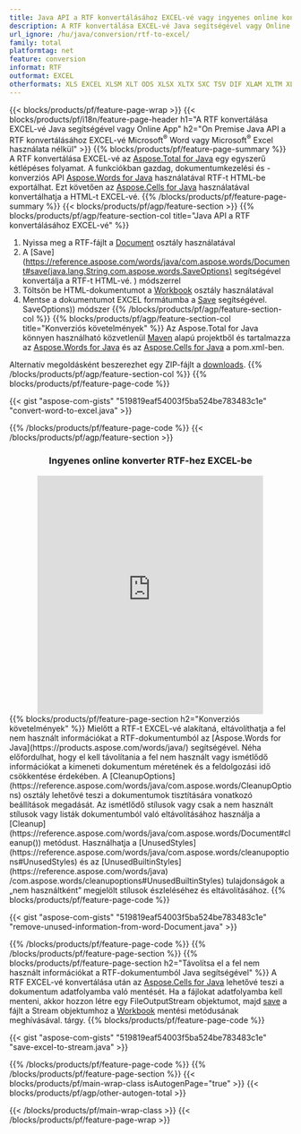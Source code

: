 ```yaml
---
title: Java API a RTF konvertálásához EXCEL-vé vagy ingyenes online konverterrel
description: A RTF konvertálása EXCEL-vé Java segítségével vagy Online App Microsoft Word vagy Microsoft Excel használata nélkül vagy online. A kód integrálása előtt gyorsan tesztelje az ingyenes RTF-EXCEL online konvertert. 
url_ignore: /hu/java/conversion/rtf-to-excel/
family: total
platformtag: net
feature: conversion
informat: RTF
outformat: EXCEL
otherformats: XLS EXCEL XLSM XLT ODS XLSX XLTX SXC TSV DIF XLAM XLTM XLSB FODS
---
```

{{< blocks/products/pf/feature-page-wrap >}}
{{< blocks/products/pf/i18n/feature-page-header h1="A RTF konvertálása EXCEL-vé Java segítségével vagy Online App" h2="On Premise Java API a RTF konvertálásához EXCEL-vé Microsoft<sup>&reg;</sup> Word vagy Microsoft<sup>&reg;</sup> Excel használata nélkül" >}}
{{% blocks/products/pf/feature-page-summary %}}
A RTF konvertálása EXCEL-vé az [Aspose.Total for Java](https://products.aspose.com/total/java/) egy egyszerű kétlépéses folyamat. A funkciókban gazdag, dokumentumkezelési és -konverziós API [Aspose.Words for Java](https://products.aspose.com/words/java/) használatával RTF-t HTML-be exportálhat. Ezt követően az [Aspose.Cells for Java](https://products.aspose.com/cells/java/) használatával konvertálhatja a HTML-t EXCEL-vé.
{{% /blocks/products/pf/feature-page-summary  %}}
{{< blocks/products/pf/agp/feature-section >}}
{{% blocks/products/pf/agp/feature-section-col title="Java API a RTF konvertálásához EXCEL-vé" %}}
1. Nyissa meg a RTF-fájlt a [Document](https://reference.aspose.com/words/java/com.aspose.words/Document) osztály használatával
2. A [Save](https://reference.aspose.com/words/java/com.aspose.words/Document#save(java.lang.String,com.aspose.words.SaveOptions) segítségével konvertálja a RTF-t HTML-vé. ) módszerrel
3. Töltsön be HTML-dokumentumot a [Workbook](https://reference.aspose.com/cells/java/com.aspose.cells/Workbook) osztály használatával
4. Mentse a dokumentumot EXCEL formátumba a [Save](https://reference.aspose.com/cells/java/com.aspose.cells/workbook#save(java.lang.String,%20com.aspose.cells)) segítségével. SaveOptions)) módszer
{{% /blocks/products/pf/agp/feature-section-col %}}
{{% blocks/products/pf/agp/feature-section-col title="Konverziós követelmények" %}}
Az Aspose.Total for Java könnyen használható közvetlenül [Maven](https://releases.aspose.com/total/java/) alapú projektből és tartalmazza az [Aspose.Words for Java](https://rtfs.aspose.com/words/java/installation/) és az [Aspose.Cells for Java](https://rtfs.aspose.com/cells/java/installation/) a pom.xml-ben.

Alternatív megoldásként beszerezhet egy ZIP-fájlt a [downloads](https://releases.aspose.com/total/java).
{{% /blocks/products/pf/agp/feature-section-col %}}
{{% blocks/products/pf/feature-page-code %}}

{{< gist "aspose-com-gists" "519819eaf54003f5ba524be783483c1e" "convert-word-to-excel.java" >}}


{{% /blocks/products/pf/feature-page-code %}}
{{< /blocks/products/pf/agp/feature-section >}}

<div class="container-fluid agp-content bg-white aboutfile box-1 vh100 section nopbtm">
<div class=container>
<div class=row>
<div class="demobox tc col-md-12 padding-0" align="center">

<h3>Ingyenes online konverter RTF-hez EXCEL-be</h3>

<iframe title="rtf-ból xlsx-be konvertáló online eszköz" style="border: none; height: 426px;" scrolling="no" src="https://total-conversion-app-65z5r2lp.k8s.dynabic.com/?to=xlsx&from=rtf" id="child-iframe" width="80%"></iframe>

</div></div>
</div></div>
{{% blocks/products/pf/feature-page-section  h2="Konverziós követelmények" %}}
Mielőtt a RTF-t EXCEL-vé alakítaná, eltávolíthatja a fel nem használt információkat a RTF-dokumentumból az [Aspose.Words for Java](https://products.aspose.com/words/java/) segítségével. Néha előfordulhat, hogy el kell távolítania a fel nem használt vagy ismétlődő információkat a kimeneti dokumentum méretének és a feldolgozási idő csökkentése érdekében. A [CleanupOptions](https://reference.aspose.com/words/java/com.aspose.words/CleanupOptions) osztály lehetővé teszi a dokumentumok tisztítására vonatkozó beállítások megadását. Az ismétlődő stílusok vagy csak a nem használt stílusok vagy listák dokumentumból való eltávolításához használja a [Cleanup](https://reference.aspose.com/words/java/com.aspose.words/Document#cleanup()) metódust. Használhatja a [UnusedStyles](https://reference.aspose.com/words/java/com.aspose.words/cleanupoptions#UnusedStyles) és az [UnusedBuiltinStyles](https://reference.aspose.com/words/java) /com.aspose.words/cleanupoptions#UnusedBuiltinStyles) tulajdonságok a „nem használtként” megjelölt stílusok észleléséhez és eltávolításához.  
{{% blocks/products/pf/feature-page-code %}}

{{< gist "aspose-com-gists" "519819eaf54003f5ba524be783483c1e" "remove-unused-information-from-word-Document.java" >}}

{{% /blocks/products/pf/feature-page-code  %}}
{{% /blocks/products/pf/feature-page-section %}}
{{% blocks/products/pf/feature-page-section  h2="Távolítsa el a fel nem használt információkat a RTF-dokumentumból Java segítségével" %}}
A RTF EXCEL-vé konvertálása után az [Aspose.Cells for Java](https://products.aspose.com/cells/java/) lehetővé teszi a dokumentum adatfolyamba való mentését. Ha a fájlokat adatfolyamba kell menteni, akkor hozzon létre egy FileOutputStream objektumot, majd [save](https://reference.aspose.com/cells/java/com.aspose.cells/workbook#save(java.io.OutputStream.%20com.aspose.cells.SaveOptions)) a fájlt a Stream objektumhoz a [Workbook](https://reference.aspose.com/cells/java/com.aspose.cells/Workbook) mentési metódusának meghívásával. tárgy. 
{{% blocks/products/pf/feature-page-code %}}

{{< gist "aspose-com-gists" "519819eaf54003f5ba524be783483c1e" "save-excel-to-stream.java" >}}

{{% /blocks/products/pf/feature-page-code  %}}
{{% /blocks/products/pf/feature-page-section %}}
{{< blocks/products/pf/main-wrap-class isAutogenPage="true" >}}
{{< blocks/products/pf/agp/other-autogen-total >}}

{{< /blocks/products/pf/main-wrap-class >}}
{{< /blocks/products/pf/feature-page-wrap >}}